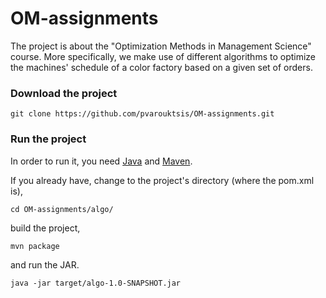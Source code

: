 # OM-assignments
The project is about the "Optimization Methods in Management Science" course. More specifically, we make use of different algorithms to optimize the machines' schedule of a color factory based on a given set of orders.
 
### Download the project
```
git clone https://github.com/pvarouktsis/OM-assignments.git
```

### Run the project

In order to run it, you need [Java](https://www.oracle.com/java/) and [Maven](https://maven.apache.org/).

If you already have, change to the project's directory (where the pom.xml is),
```
cd OM-assignments/algo/
```

build the project,
```
mvn package
```

and run the JAR.
```
java -jar target/algo-1.0-SNAPSHOT.jar
```
